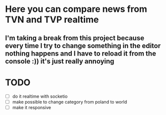 # Here you can compare news from TVN and TVP realtime

## I'm taking a break from this project because every time I try to change something in the editor nothing happens and I have to reload it from the console :)) it's just really annoying

# TODO

-   [ ] do it realtime with socketio
-   [ ] make possible to change category from poland to world
-   [ ] make it responsive
